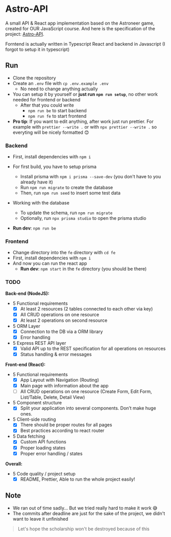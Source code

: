 # Astro-API

A small API &amp; React app implementation based on the Astroneer game, created for OUR JavaScript course.
And here is the specification of the project: [Astro-API](https://docs.google.com/document/d/1mbYYzY0j7Xq8KX8a2ei2_Ta1AQUWpfcpD0tORZt8AD4).

Forntend is actually written in Typescript React and backend in Javascript (I forgot to setup it in typescript)

## Run

- Clone the repository
- Create an `.env` file with `cp .env.example .env`
  - No need to change anything actually
- You can setup it by yourself or **just run `npm run setup`**, no other work needed for frontend or backend
  - After that you could write
    - `npm run be` to start backend
    - `npm run fe` to start frontend
- **Pro tip**: If you want to edit anything, after work just run prettier. For example with `prettier --write .` or with `npx prettier --write .` so everyting will be nicely formatted 😊

### Backend

- First, install dependencies with `npm i`

- For first build, you have to setup prisma
  - Install prisma with `npm i prisma --save-dev` (you don't have to you already have it)
  - Run `npm run migrate` to create the database
  - Then, run `npm run seed` to insert some test data
- Working with the database
  - To update the schema, run `npm run migrate`
  - Optionally, run `npx prisma studio` to open the prisma studio
- **Run dev**: `npm run be`

### Frontend

- Change directory into the `fe` directory with `cd fe`
- First, install dependencies with `npm i`
- And now you can run the react app
  - **Run dev**: `npm start` in the `fe` directory (you should be there)

### TODO

**Back-end (NodeJS):**

- 5 Functional requirements
  - [x] At least 2 resources (2 tables connected to each other via key)
  - [x] All CRUD operations on one resource
  - [x] At least 2 operations on second resource
- 5 ORM Layer
  - [x] Connection to the DB via a ORM library
  - [x] Error handling
- 5 Express REST API layer
  - [x] Valid API up to the REST specification for all operations on resources
  - [x] Status handling & error messages

**Front-end (React):**

- 5 Functional requirements
  - [x] App Layout with Navigation (Routing)
  - [x] Main page with information about the app
  - [ ] All CRUD operations on one resource (Create Form, Edit Form, List/Table, Delete, Detail View)
- 5 Component structure
  - [x] Split your application into several components. Don’t make huge ones.
- 5 Client-side routing
  - [x] There should be proper routes for all pages
  - [x] Best practices according to react router
- 5 Data fetching
  - [x] Custom API functions
  - [x] Proper loading states
  - [x] Proper error handling / states

**Overall:**

- 5 Code quality / project setup
  - [x] README, Prettier, Able to run the whole project easily!

## Note

- We ran out of time sadly... But we tried really hard to make it work 😅
- The commits after deadline are just for the sake of the project, we didn't want to leave it unfinished

> Let's hope the scholarship won't be destroyed because of this